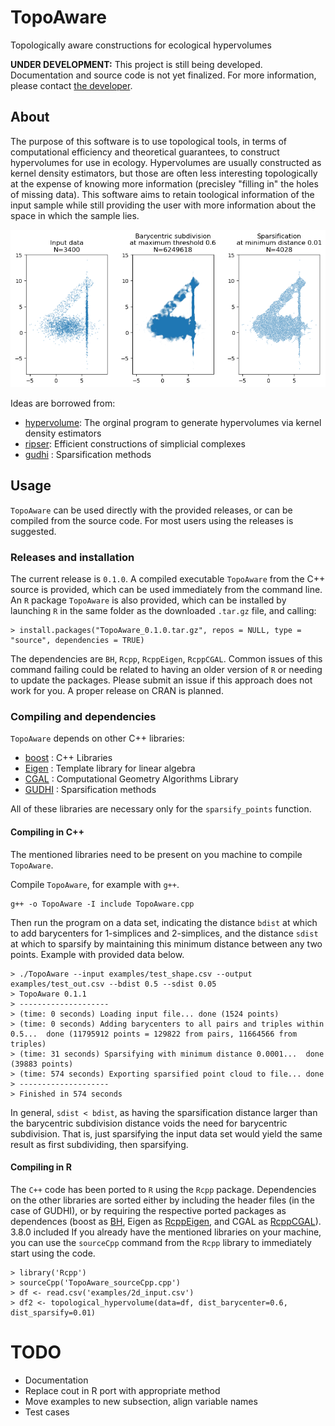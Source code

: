 # TopoAware
Topologically aware constructions for ecological hypervolumes

**UNDER DEVELOPMENT:** This project is still being developed. Documentation and source code is not yet finalized. For more information, please contact [the developer](https://jlazovskis.com/).

## About
The purpose of this software is to use topological tools, in terms of computational efficiency and theoretical guarantees, to construct hypervolumes for use in ecology. Hypervolumes are usually constructed as kernel density estimators, but those are often less interesting topologically at the expense of knowing more information (precisley "filling in" the holes of missing data). This software aims to retain toological information of the input sample while still providing the user with more information about the space in which the sample lies.

![Example of how the program hypervolume-t works, comparing three states of points](examples/2d_visual.png "Input, subdivision, sparsification")

Ideas are borrowed from:
* [hypervolume](https://github.com/bblonder/hypervolume): The orginal program to generate hypervolumes via kernel density estimators
* [ripser](https://github.com/Ripser): Efficient constructions of simplicial complexes
* [gudhi](https://gudhi.inria.fr) : Sparsification methods

## Usage

`TopoAware` can be used directly with the provided releases, or can be compiled from the source code. For most users using the releases is suggested.

### Releases and installation

The current release is `0.1.0`. A compiled executable `TopoAware` from the C++ source is provided, which can be used immediately from the command line. An `R` package `TopoAware` is also provided, which can be installed by launching `R` in the same folder as the downloaded `.tar.gz` file, and calling:

    > install.packages("TopoAware_0.1.0.tar.gz", repos = NULL, type = "source", dependencies = TRUE)

The dependencies are `BH`, `Rcpp`, `RcppEigen`, `RcppCGAL`. Common issues of this command failing could be related to having an older version of `R` or needing to update the packages. Please submit an issue if this approach does not work for you. A proper release on CRAN is planned. 

### Compiling and dependencies

`TopoAware` depends on other C++ libraries:
* [boost](https://www.boost.org) : C++ Libraries
* [Eigen](https://eigen.tuxfamily.org) : Template library for linear algebra
* [CGAL](https://www.cgal.org) : Computational Geometry Algorithms Library
* [GUDHI](https://gudhi.inria.fr) : Sparsification methods

All of these libraries are necessary only for the `sparsify_points` function.

#### Compiling in C++

The mentioned libraries need to be present on you machine to compile `TopoAware`.

Compile `TopoAware`, for example with `g++`.

    g++ -o TopoAware -I include TopoAware.cpp

Then run the program on a data set, indicating the distance `bdist` at which to add barycenters for 1-simplices and 2-simplices, and the distance `sdist` at which to sparsify by maintaining this minimum distance between any two points. Example with provided data below.

    > ./TopoAware --input examples/test_shape.csv --output examples/test_out.csv --bdist 0.5 --sdist 0.05
    > TopoAware 0.1.1
    > --------------------
    > (time: 0 seconds) Loading input file... done (1524 points)
    > (time: 0 seconds) Adding barycenters to all pairs and triples within 0.5...  done (11795912 points = 129822 from pairs, 11664566 from triples)
    > (time: 31 seconds) Sparsifying with minimum distance 0.0001...  done (39883 points)
    > (time: 574 seconds) Exporting sparsified point cloud to file... done
    > --------------------
    > Finished in 574 seconds


In general, `sdist < bdist`, as having the sparsification distance larger than the barycentric subdivision distance voids the need for barycentric subdivision. That is, just sparsifying the input data set would yield the same result as first subdividing, then sparsifying.

#### Compiling in R

The `C++` code has been ported to `R` using the `Rcpp` package. Dependencies on the other libraries are sorted either by including the header files (in the case of GUDHI), or by requiring the respective ported packages as dependences (boost as [BH](https://cran.r-project.org/web/packages/BH), Eigen as [RcppEigen](https://cran.r-project.org/web/packages/RcppEigen), and CGAL as [RcppCGAL](https://cran.r-project.org/web/packages/BH)).  3.8.0 included  If you already have the mentioned libraries on your machine, you can use the `sourceCpp` command from the `Rcpp` library to immediately start using the code. 

    > library('Rcpp')
    > sourceCpp('TopoAware_sourceCpp.cpp')
    > df <- read.csv('examples/2d_input.csv')
    > df2 <- topological_hypervolume(data=df, dist_barycenter=0.6, dist_sparsify=0.01)

# TODO

* Documentation
* Replace cout in R port with appropriate method
* Move examples to new subsection, align variable names
* Test cases
